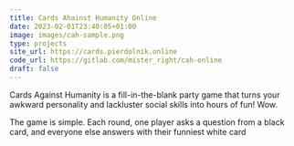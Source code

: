 ```yaml
---
title: Cards Ahainst Humanity Online
date: 2023-02-01T23:40:05+01:00
image: images/cah-sample.png
type: projects
site_url: https://cards.pierdolnik.online
code_url: https://gitlab.com/mister_right/cah-online
draft: false
---
```

Cards Against Humanity is a fill-in-the-blank party game that turns your awkward personality and lackluster social skills into hours of fun! Wow.

The game is simple. Each round, one player asks a question from a black card, and everyone else answers with their funniest white card

![]()